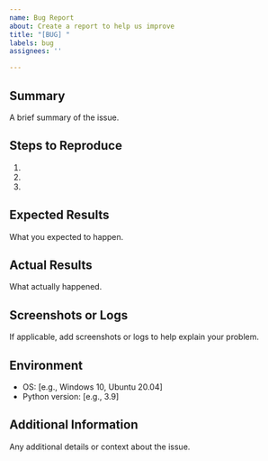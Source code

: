 ```yaml
---
name: Bug Report
about: Create a report to help us improve
title: "[BUG] "
labels: bug
assignees: ''

---
```


## Summary
A brief summary of the issue.

## Steps to Reproduce
1. 
2. 
3. 

## Expected Results
What you expected to happen.

## Actual Results
What actually happened.

## Screenshots or Logs
If applicable, add screenshots or logs to help explain your problem.

## Environment
- OS: [e.g., Windows 10, Ubuntu 20.04]
- Python version: [e.g., 3.9]

## Additional Information
Any additional details or context about the issue.
